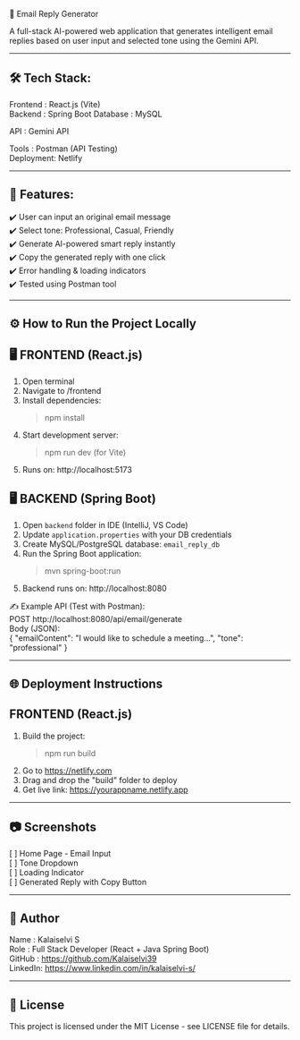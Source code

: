 
📧 Email Reply Generator

A full-stack AI-powered web application that generates intelligent email replies based on user input and selected tone using the Gemini API.

----------------------------------------------------
🛠️ Tech Stack:
----------------------------------------------------
Frontend  : React.js (Vite)  
Backend   : Spring Boot
Database  : MySQL

API       : Gemini API 

Tools     : Postman (API Testing)  
Deployment: Netlify

----------------------------------------------------
🚀 Features:
----------------------------------------------------
✔️ User can input an original email message  
✔️ Select tone: Professional, Casual, Friendly  
✔️ Generate AI-powered smart reply instantly  
✔️ Copy the generated reply with one click  
✔️ Error handling & loading indicators  
✔️ Tested using Postman tool

----------------------------------------------------
⚙️ How to Run the Project Locally
----------------------------------------------------

🖥️ FRONTEND (React.js)  
-------------------------
1. Open terminal  
2. Navigate to /frontend  
3. Install dependencies:  
   > npm install  
4. Start development server:  
   > npm run dev   (for Vite)  
5. Runs on: http://localhost:5173

🖥️ BACKEND (Spring Boot)  
-------------------------
1. Open `backend` folder in IDE (IntelliJ, VS Code)  
2. Update `application.properties` with your DB credentials  
3. Create MySQL/PostgreSQL database: `email_reply_db`  
4. Run the Spring Boot application:  
   > mvn spring-boot:run  
5. Backend runs on: http://localhost:8080  

✍️ Example API (Test with Postman):  
POST http://localhost:8080/api/email/generate  
Body (JSON):  
{
   "emailContent": "I would like to schedule a meeting...",
   "tone": "professional"
}

----------------------------------------------------
🌐 Deployment Instructions
----------------------------------------------------

FRONTEND (React.js)  
-------------------------
1. Build the project:  
   > npm run build  
2. Go to https://netlify.com  
3. Drag and drop the "build" folder to deploy  
4. Get live link: https://yourappname.netlify.app  

----------------------------------------------------
📷 Screenshots
----------------------------------------------------
[ ] Home Page - Email Input  
[ ] Tone Dropdown  
[ ] Loading Indicator  
[ ] Generated Reply with Copy Button  

----------------------------------------------------
👤 Author
----------------------------------------------------
Name    : Kalaiselvi S  
Role    : Full Stack Developer (React + Java Spring Boot)  
GitHub  : https://github.com/Kalaiselvi39  
LinkedIn: https://www.linkedin.com/in/kalaiselvi-s/  

----------------------------------------------------
📄 License
----------------------------------------------------
This project is licensed under the MIT License - see LICENSE file for details.
